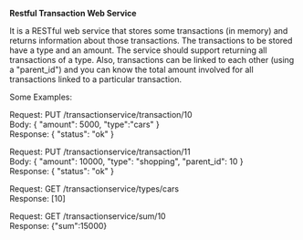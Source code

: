 <b>Restful Transaction Web Service</b>

It is a RESTful web service that stores some transactions (in memory) and returns information about those transactions. 
The transactions to be stored have a type and an amount. The service should support returning all transactions of a type. 
Also, transactions can be linked to each other (using a "parent_id") and you can know the total amount involved for all transactions 
linked to a particular transaction.

Some Examples:

Request: PUT /transactionservice/transaction/10  </br>
Body: { "amount": 5000, "type":"cars" } </br>
Response: { "status": "ok" }</br>

Request: PUT /transactionservice/transaction/11 </br>
Body: { "amount": 10000, "type": "shopping", "parent_id": 10 } </br>
Response: { "status": "ok" } </br>

Request: GET /transactionservice/types/cars </br>
Response: [10] </br>

Request: GET /transactionservice/sum/10 </br>
Response: {"sum":15000} </br>
